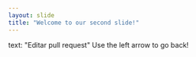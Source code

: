 ```yaml
---
layout: slide
title: "Welcome to our second slide!"
---
```

text: "Editar pull request"
Use the left arrow to go back!
